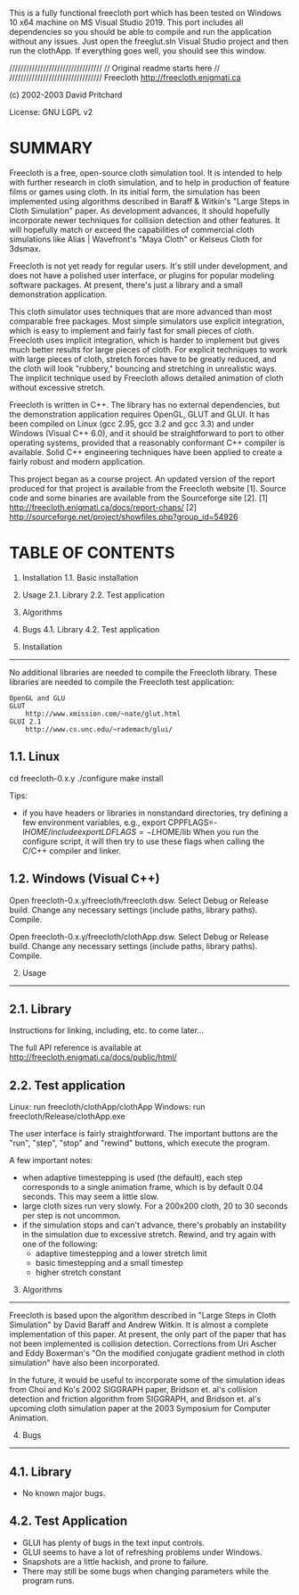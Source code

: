 This is a fully functional freecloth port which has been tested on Windows 10 x64 machine on MS Visual Studio 2019. This port includes all dependencies so you should be able to compile and run the application without any issues. Just open the freeglut.sln Visual 
Studio project and then run the clothApp. If everything goes well, you should see this window.

/////////////////////////////////
// Original readme starts here //
/////////////////////////////////
Freecloth
http://freecloth.enigmati.ca

(c) 2002-2003 David Pritchard

License: GNU LGPL v2


SUMMARY
=======


Freecloth is a free, open-source cloth simulation tool. It is intended to help
with further research in cloth simulation, and to help in production of feature
films or games using cloth. In its initial form, the simulation has been
implemented using algorithms described in Baraff & Witkin's "Large Steps
in Cloth Simulation" paper. As development advances, it should hopefully
incorporate newer techniques for collision detection and other features. It
will hopefully match or exceed the capabilities of commercial cloth simulations
like Alias | Wavefront's "Maya Cloth" or Kelseus Cloth for 3dsmax.

Freecloth is not yet ready for regular users. It's still under development,
and does not have a polished user interface, or plugins for popular modeling
software packages. At present, there's just a library and a small demonstration
application.

This cloth simulator uses techniques that are more advanced than most
comparable free packages. Most simple simulators use explicit integration,
which is easy to implement and fairly fast for small pieces of cloth. Freecloth
uses implicit integration, which is harder to implement but gives much better
results for large pieces of cloth. For explicit techniques to work with large
pieces of cloth, stretch forces have to be greatly reduced, and the cloth will
look "rubbery," bouncing and stretching in unrealistic ways. The implicit
technique used by Freecloth allows detailed animation of cloth without
excessive stretch.

Freecloth is written in C++. The library has no external dependencies, but
the demonstration application requires OpenGL, GLUT and GLUI. It has been
compiled on Linux (gcc 2.95, gcc 3.2 and gcc 3.3) and under Windows (Visual
C++ 6.0), and it should be straightforward to port to other operating systems,
provided that a reasonably conformant C++ compiler is available. Solid C++
engineering techniques have been applied to create a fairly robust and modern
application.

This project began as a course project. An updated version of the report
produced for that project is available from the Freecloth website [1].
Source code and some binaries are available from the Sourceforge site [2].
    [1] http://freecloth.enigmati.ca/docs/report-chaps/
    [2] http://sourceforge.net/project/showfiles.php?group_id=54926


TABLE OF CONTENTS
=================

1. Installation
    1.1. Basic installation
2. Usage
    2.1. Library
    2.2. Test application
3. Algorithms
4. Bugs
    4.1. Library
    4.2. Test application




1. Installation
---------------

No additional libraries are needed to compile the Freecloth library.
These libraries are needed to compile the Freecloth test application:

    OpenGL and GLU
    GLUT
        http://www.xmission.com/~nate/glut.html
    GLUI 2.1
        http://www.cs.unc.edu/~rademach/glui/


1.1. Linux
----------

cd freecloth-0.x.y
./configure
make install

Tips:
- if you have headers or libraries in nonstandard directories, try defining a
  few environment variables, e.g.,
    export CPPFLAGS=-I$HOME/include
    export LDFLAGS=-L$HOME/lib
  When you run the configure script, it will then try to use these flags when
  calling the C/C++ compiler and linker.


1.2. Windows (Visual C++)
-------------------------

Open freecloth-0.x.y/freecloth/freecloth.dsw.
Select Debug or Release build.
Change any necessary settings (include paths, library paths).
Compile.

Open freecloth-0.x.y/freecloth/clothApp.dsw.
Select Debug or Release build.
Change any necessary settings (include paths, library paths).
Compile.


2. Usage
--------

2.1. Library
------------

Instructions for linking, including, etc. to come later...

The full API reference is available at
    http://freecloth.enigmati.ca/docs/public/html/


2.2. Test application
---------------------

Linux: run freecloth/clothApp/clothApp
Windows: run freecloth/Release/clothApp.exe

The user interface is fairly straightforward. The important buttons are the
"run", "step", "stop" and "rewind" buttons, which execute the program.

A few important notes:

- when adaptive timestepping is used (the default), each step corresponds to
  a single animation frame, which is by default 0.04 seconds. This may seem a
  little slow.
- large cloth sizes run very slowly. For a 200x200 cloth, 20 to 30 seconds per
  step is not uncommon.
- if the simulation stops and can't advance, there's probably an instability
  in the simulation due to excessive stretch. Rewind, and try again with one
  of the following:
    - adaptive timestepping and a lower stretch limit
    - basic timestepping and a small timestep
    - higher stretch constant


3. Algorithms
-------------

Freecloth is based upon the algorithm described in "Large Steps in Cloth
Simulation" by David Baraff and Andrew Witkin. It is almost a complete
implementation of this paper. At present, the only part of the paper that has
not been implemented is collision detection. Corrections from Uri Ascher and
Eddy Boxerman's "On the modified conjugate gradient method in cloth simulation"
have also been incorporated.

In the future, it would be useful to incorporate some of the simulation ideas
from Choi and Ko's 2002 SIGGRAPH paper, Bridson et. al's collision
detection and friction algorithm from SIGGRAPH, and Bridson et. al's upcoming
cloth simulation paper at the 2003 Symposium for Computer Animation.


4. Bugs
-------

4.1. Library
------------

- No known major bugs.


4.2. Test Application
---------------------

- GLUI has plenty of bugs in the text input controls.
- GLUI seems to have a lot of refreshing problems under Windows.
- Snapshots are a little hackish, and prone to failure.
- There may still be some bugs when changing parameters while the program runs.
